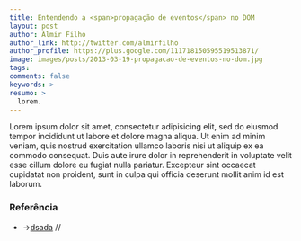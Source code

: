 ```yaml
---
title: Entendendo a <span>propagação de eventos</span> no DOM
layout: post
author: Almir Filho
author_link: http://twitter.com/almirfilho
author_profile: https://plus.google.com/111718150595519513871/
image: images/posts/2013-03-19-propagacao-de-eventos-no-dom.jpg
tags:
comments: false
keywords: >
resumo: >
  lorem.
---
```


Lorem ipsum dolor sit amet, consectetur adipisicing elit, sed do eiusmod
tempor incididunt ut labore et dolore magna aliqua. Ut enim ad minim veniam,
quis nostrud exercitation ullamco laboris nisi ut aliquip ex ea commodo
consequat. Duis aute irure dolor in reprehenderit in voluptate velit esse
cillum dolore eu fugiat nulla pariatur. Excepteur sint occaecat cupidatat non
proident, sunt in culpa qui officia deserunt mollit anim id est laborum.

<aside class="fonte">
    <h3>Referência</h3>
    <ul>
        <li>→<a href="#" alt="" title="">dsada</a> <span class="comment">// </span></li>
    </ul>
</aside>